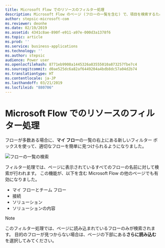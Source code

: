 ```yaml
---
title: Microsoft Flow でのリソースのフィルター処理
description: Microsoft Flow のページ (フローの一覧を含む) で、項目を検索するためのフィルター処理がサポートされるようになりました。
author: stepsic-microsoft-com
ms.reviewer: deonhe
ms.date: 02/19/2019
ms.assetid: 4341c8ae-890f-e911-a97e-000d3a1378f6
ms.topic: article
ms.prod: ''
ms.service: business-applications
ms.technology: ''
ms.author: stepsic
audience: Power user
ms.openlocfilehash: 8771eb9908a1445326a83555010a873257fbe7c4
ms.sourcegitcommit: d0ae525dc6a82af6449204a4bdb8dc57a04d2b74
ms.translationtype: HT
ms.contentlocale: ja-JP
ms.lasthandoff: 03/21/2019
ms.locfileid: "880706"
---
```

# <a name="filter-resources-in-microsoft-flow"></a>Microsoft Flow でのリソースのフィルター処理




フローが多数ある場合に、**マイ フロー**の一覧の右上にある新しいフィルター ボックスを使って、適切なフローを簡単に見つけられるようになりました。

![フローの一覧の検索](media/search-in-flow-list-1.png "フローの一覧の検索")

フィルター処理では、ページに表示されているすべてのフローの名前に対して検索が行われます。 この機能が、以下を含む Microsoft Flow の他のページでも有効になりました。

- マイ フローとチーム フロー
- 接続
- ソリューション
- ソリューションの内容

> [!NOTE]
> このフィルター処理では、ページに読み込まれているフローのみが検索されます。 目的のフローが見つからない場合は、ページの下部にある**さらに読み込む**を選択してみてください。